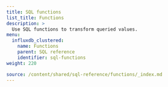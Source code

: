 ```yaml
---
title: SQL functions
list_title: Functions
description: >
  Use SQL functions to transform queried values.
menu:
  influxdb_clustered:
    name: Functions
    parent: SQL reference
    identifier: sql-functions
weight: 220

source: /content/shared/sql-reference/functions/_index.md
---
```


<!-- 
The content of this page is at /content/shared/sql-reference/functions/_index.md
-->